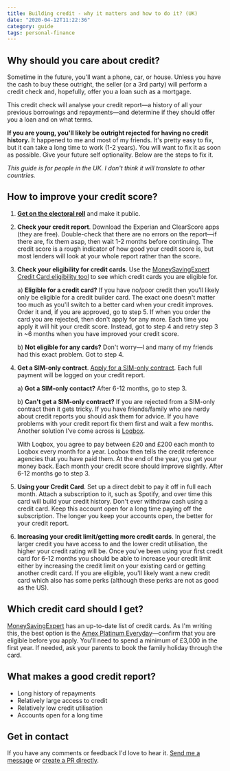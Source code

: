 ```yaml
---
title: Building credit - why it matters and how to do it? (UK)
date: "2020-04-12T11:22:36"
category: guide
tags: personal-finance
---
```


## Why should you care about credit?

Sometime in the future, you'll want a phone, car, or house. Unless you have the cash to buy these outright, the seller (or a 3rd party) will perform a credit check and, hopefully, offer you a loan such as a mortgage.

This credit check will analyse your credit report—a history of all your previous borrowings and repayments—and determine if they should offer you a loan and on what terms.

**If you are young, you'll likely be outright rejected for having no credit history.** It happened to me and most of my friends. It's pretty easy to fix, but it can take a long time to work (1-2 years). You will want to fix it as soon as possible. Give your future self optionality. Below are the steps to fix it.

_This guide is for people in the UK. I don't think it will translate to other countries._ 

## How to improve your credit score?
1. **[Get on the electoral roll](https://www.gov.uk/electoral-register)** and make it public.
2. **Check your credit report**. Download the Experian and ClearScore apps (they are free). Double-check that there are no errors on the report—if there are, fix them asap, then wait 1-2 months before continuing. The credit score is a rough indicator of how good your credit score is, but most lenders will look at your whole report rather than the score.
3. **Check your eligibility for credit cards**. Use the [MoneySavingExpert Credit Card eligibility tool](https://www.moneysavingexpert.com/eligibility/credit-cards/) to see which credit cards you are eligible for.
    
    a) **Eligible for a credit card?** If you have no/poor credit then you'll likely only be eligible for a credit builder card. The exact one doesn't matter too much as you'll switch to a better card when your credit improves. Order it and, if you are approved, go to step 5. If when you order the card you are rejected, then don't apply for any more. Each time you apply it will hit your credit score. Instead, got to step 4 and retry step 3 in ~6 months when you have improved your credit score.
    
    b) **Not eligible for any cards?** Don't worry—I and many of my friends had this exact problem. Got to step 4.

4. **Get a SIM-only contract**. [Apply for a SIM-only contract](https://www.carphonewarehouse.com/sim-only.html). Each full payment will be logged on your credit report. 

    a) **Got a SIM-only contact?** After 6-12 months, go to step 3.
    
    b) **Can't get a SIM-only contract?** If you are rejected from a SIM-only contract then it gets tricky. If you have friends/family who are nerdy about credit reports you should ask them for advice. If you have problems with your credit report fix them first and wait a few months. Another solution I've come across is [Loqbox](loqbox.com).

    With Loqbox, you agree to pay between £20 and £200 each month to Loqbox every month for a year. Loqbox then tells the credit reference agencies that you have paid them. At the end of the year, you get your money back. Each month your credit score should improve slightly. After 6-12 months go to step 3.

5. **Using your Credit Card**. Set up a direct debit to pay it off in full each month. Attach a subscription to it, such as Spotify, and over time this card will build your credit history. Don't ever withdraw cash using a credit card. Keep this account open for a long time paying off the subscription. The longer you keep your accounts open, the better for your credit report.

6. **Increasing your credit limit/getting more credit cards**. In general, the larger credit you have access to and the lower credit utilisation, the higher your credit rating will be. Once you've been using your first credit card for 6-12 months you should be able to increase your credit limit either by increasing the credit limit on your existing card or getting another credit card. If you are eligible, you'll likely want a new credit card which also has some perks (although these perks are not as good as the US).

## Which credit card should I get?

[MoneySavingExpert](https://www.moneysavingexpert.com/credit-cards/best-credit-card-rewards/) has an up-to-date list of credit cards. As I'm writing this, the best option is the [Amex Platinum Everyday](https://creditcards.moneysavingexpert.com//rewards/americanexpress/amex-platinum-cashback-everyday)—confirm that you are eligible before you apply. You'll need to spend a minimum of £3,000 in the first year. If needed, ask your parents to book the family holiday through the card.

## What makes a good credit report?

- Long history of repayments
- Relatively large access to credit
- Relatively low credit utilisation
- Accounts open for a long time

## Get in contact
If you have any comments or feedback I'd love to hear it. [Send me a message](https://harries.co/contact-me/) or [create a PR directly](https://github.com/lharries/harries.co/blob/master/content/blog/credit-cards/index.md).